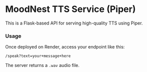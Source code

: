 # MoodNest TTS Service (Piper)

This is a Flask-based API for serving high-quality TTS using Piper.

### Usage

Once deployed on Render, access your endpoint like this:

```
/speak?text=your+message+here
```

The server returns a `.wav` audio file.
